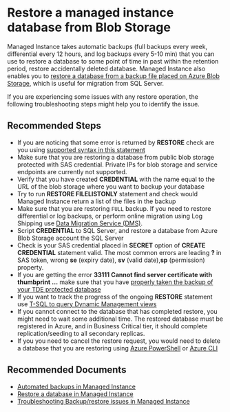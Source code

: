 <properties
	pageTitle="Management/Restore a managed instance database"
	description="Management/Restore a managed instance database"
	service="microsoft.sql"
	resource="servers"
	authors="jovanpop-msft"
	ms.author="jovanpop"
	displayOrder=""
	selfHelpType="generic"
	supportTopicIds="32637256"
	resourceTags=""
	productPesIds="16259"
	cloudEnvironments="public"
	articleId="b15059cf-640d-472e-887b-694eb3107c40"
/>
# Restore a managed instance database from Blob Storage

Managed Instance takes automatic backups (full backups every week, differential every 12 hours, and log backups every 5-10 min) that you can use to restore a database to some point of time in past within the retention period, restore accidentally deleted database. Managed Instance also enables you to [restore a database from a backup file placed on Azure Blob Storage](https://docs.microsoft.com/azure/sql-database/sql-database-managed-instance-get-started-restore), which is useful for migration from SQL Server.

If you are experiencing some issues with any restore operation, the following troubleshooting steps might help you to identify the issue.

## **Recommended Steps**
- If you are noticing that some error is returned by **RESTORE** check are you using [supported syntax in this statement](https://docs.microsoft.com/azure/sql-database/sql-database-managed-instance-transact-sql-information#restore-statement)
- Make sure that you are restoring a database from public blob storage protected with SAS credential. Private IPs for blob storage and service endpoints are currently not supported.
- Verify that you have created **CREDENTIAL** with the name equal to the URL of the blob storage where you want to backup your database
- Try to run **RESTORE FILELISTONLY** statement and check would Managed Instance return a list of the files in the backup
- Make sure that you are restoring `FULL` backup. If you need to restore differential or log backups, or perform online migration using Log Shipping use [Data Migration Service (DMS)](https://docs.microsoft.com/sql/dma/dma-overview).
- Script **CREDENTIAL** to SQL Server, and restore a database from Azure Blob Storage account the SQL Server
- Check is your SAS credential placed in **SECRET** option of **CREATE CREDENTIAL** statement valid. The most common errors are leading **?** in SAS token, wrong **se** (expiry date), **sv** (valid date),**sp** (permission) property.
- If you are getting the error **33111** **Cannot find server certificate with thumbprint ...** make sure that you have [properly taken the backup of your TDE protected database](https://techcommunity.microsoft.com/t5/Azure-SQL-Database/Take-a-backup-of-TDE-protected-database-on-Azure-SQL-Managed/ba-p/643407#M120)
- If you want to track the progress of the ongoing **RESTORE** statement use [T-SQL to query Dynamic Management views](https://docs.microsoft.com/sql/t-sql/statements/restore-statements-transact-sql?view=azuresqldb-mi-current#restore-mi-database-progress)
- If you cannot connect to the database that has completed restore, you might need to wait some additional time. The restored database must be registered in Azure, and in Business Critical tier, it should complete replication/seeding to all secondary replicas.
- If you you need to cancel the restore request, you would need to delete a database that you are restoring using [Azure PowerShell](https://docs.microsoft.com/powershell/module/az.sql/remove-azsqlinstancedatabase?view=azps-2.1.0) or [Azure CLI](https://docs.microsoft.com/cli/azure/sql/midb?view=azure-cli-latest#az-sql-midb-delete)

## **Recommended Documents**
- [Automated backups in Managed Instance](https://docs.microsoft.com/azure/sql-database/sql-database-automated-backups)
- [Restore a database in Managed Instance](https://docs.microsoft.com/azure/sql-database/sql-database-managed-instance-get-started-restore)
- [Troubleshooting Backup/restore issues in Managed Instance](https://techcommunity.microsoft.com/t5/Azure-SQL-Database/Troubleshooting-potential-backup-restore-issues-on-Azure-SQL/ba-p/633556)
